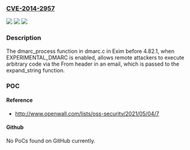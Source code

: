 ### [CVE-2014-2957](https://cve.mitre.org/cgi-bin/cvename.cgi?name=CVE-2014-2957)
![](https://img.shields.io/static/v1?label=Product&message=n%2Fa&color=blue)
![](https://img.shields.io/static/v1?label=Version&message=n%2Fa&color=blue)
![](https://img.shields.io/static/v1?label=Vulnerability&message=n%2Fa&color=brighgreen)

### Description

The dmarc_process function in dmarc.c in Exim before 4.82.1, when EXPERIMENTAL_DMARC is enabled, allows remote attackers to execute arbitrary code via the From header in an email, which is passed to the expand_string function.

### POC

#### Reference
- http://www.openwall.com/lists/oss-security/2021/05/04/7

#### Github
No PoCs found on GitHub currently.

